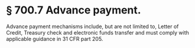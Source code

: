 # § 700.7   Advance payment.

Advance payment mechanisms include, but are not limited to, Letter of Credit, Treasury check and electronic funds transfer and must comply with applicable guidance in 31 CFR part 205.






